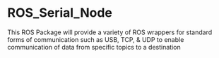 # ROS_Serial_Node

This ROS Package will provide a variety of ROS wrappers for standard forms of communication such as USB, TCP, & UDP to enable communication of data from specific topics to a destination
